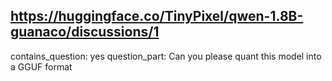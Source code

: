 ## https://huggingface.co/TinyPixel/qwen-1.8B-guanaco/discussions/1

contains_question: yes
question_part: Can you please quant this model into a GGUF format